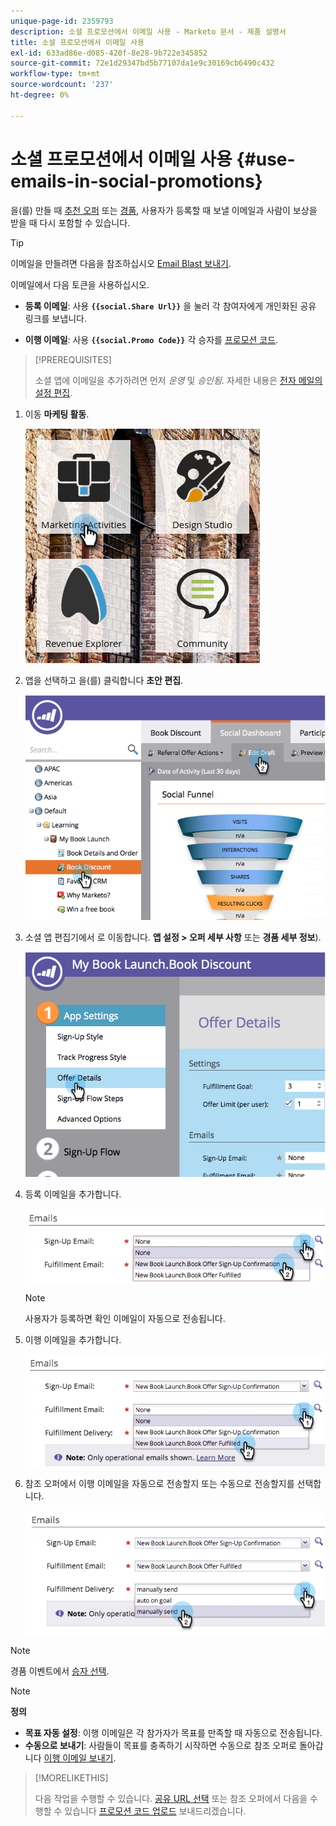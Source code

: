 ```yaml
---
unique-page-id: 2359793
description: 소셜 프로모션에서 이메일 사용 - Marketo 문서 - 제품 설명서
title: 소셜 프로모션에서 이메일 사용
exl-id: 633ad86e-d085-420f-8e28-9b722e345852
source-git-commit: 72e1d29347bd5b77107da1e9c30169cb6490c432
workflow-type: tm+mt
source-wordcount: '237'
ht-degree: 0%

---
```


# 소셜 프로모션에서 이메일 사용 {#use-emails-in-social-promotions}

을(를) 만들 때 [추천 오퍼](/help/marketo/product-docs/demand-generation/social/referral-offers/create-a-referral-offer.md) 또는 [경품](/help/marketo/product-docs/demand-generation/social/sweepstakes/create-sweepstakes.md), 사용자가 등록할 때 보낼 이메일과 사람이 보상을 받을 때 다시 포함할 수 있습니다.

>[!TIP]
>
>이메일을 만들려면 다음을 참조하십시오 [Email Blast 보내기](/help/marketo/getting-started/quick-wins/send-an-email.md).

이메일에서 다음 토큰을 사용하십시오.

* **등록 이메일**: 사용 **`{{social.Share Url}}`** 을 눌러 각 참여자에게 개인화된 공유 링크를 보냅니다.

* **이행 이메일**: 사용 **`{{social.Promo Code}}`** 각 승자를 [프로모션 코드](/help/marketo/product-docs/demand-generation/social/social-functions/use-promo-codes-for-offer-fulfillment.md).

>[!PREREQUISITES]
>
>소셜 앱에 이메일을 추가하려면 먼저 _운영_ 및 _승인됨_. 자세한 내용은 [전자 메일의 설정 편집](/help/marketo/product-docs/email-marketing/general/functions-in-the-editor/make-an-email-operational.md).

1. 이동 **마케팅 활동**.

   ![](assets/ma.png)

1. 앱을 선택하고 을(를) 클릭합니다 **초안 편집**.

   ![](assets/image2014-9-19-16-3a12-3a33.png)

1. 소셜 앱 편집기에서 로 이동합니다. **앱 설정 > 오퍼 세부 사항** 또는 **경품 세부 정보**).

   ![](assets/image2014-9-19-16-3a12-3a41.png)

1. 등록 이메일을 추가합니다.

   ![](assets/image2014-9-19-16-3a12-3a49.png)

   >[!NOTE]
   >
   >사용자가 등록하면 확인 이메일이 자동으로 전송됩니다.

1. 이행 이메일을 추가합니다.

   ![](assets/image2014-9-19-16-3a15-3a26.png)

1. 참조 오퍼에서 이행 이메일을 자동으로 전송할지 또는 수동으로 전송할지를 선택합니다.

   ![](assets/image2014-9-19-16-3a15-3a36.png)

>[!NOTE]
>
>경품 이벤트에서 [승자 선택](/help/marketo/product-docs/demand-generation/social/sweepstakes/select-sweepstakes-winners.md).

>[!NOTE]
>
>**정의**
>
>* **목표 자동 설정**: 이행 이메일은 각 참가자가 목표를 만족할 때 자동으로 전송됩니다.
>* **수동으로 보내기**: 사람들이 목표를 충족하기 시작하면 수동으로 참조 오퍼로 돌아갑니다 [이행 이메일 보내기](/help/marketo/product-docs/demand-generation/social/referral-offers/send-referral-offer-fulfillment-email.md).
>


>[!MORELIKETHIS]
>
>다음 작업을 수행할 수 있습니다. [공유 URL 선택](/help/marketo/product-docs/demand-generation/social/social-functions/choose-the-share-url-for-a-social-app.md) 또는 참조 오퍼에서 다음을 수행할 수 있습니다 [프로모션 코드 업로드](/help/marketo/product-docs/demand-generation/social/social-functions/use-promo-codes-for-offer-fulfillment.md) 보내드리겠습니다.
